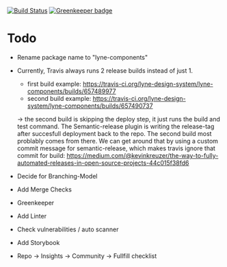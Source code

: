 [![Build Status](https://travis-ci.org/lyne-design-system/lyne-components.svg?branch=master)](https://travis-ci.org/lyne-design-system/lyne-components) [![Greenkeeper badge](https://badges.greenkeeper.io/lyne-design-system/lyne-components.svg)](https://greenkeeper.io/)

# Todo
- Rename package name to "lyne-components"
- Currently, Travis always runs 2 release builds instead of just 1.
    - first build example: https://travis-ci.org/lyne-design-system/lyne-components/builds/657489977
    - second build example: https://travis-ci.org/lyne-design-system/lyne-components/builds/657490737

    -> the second build is skipping the deploy step, it just runs the build and test command. The Semantic-release plugin is writing the release-tag after succesfull deployment back to the repo. The second build most problably comes from there. We can get around that by using a custom commit message for semantic-release, which makes travis ignore that commit for build:
    https://medium.com/@kevinkreuzer/the-way-to-fully-automated-releases-in-open-source-projects-44c015f38fd6

- Decide for Branching-Model
- Add Merge Checks
- Greenkeeper
- Add Linter
- Check vulnerabilities / auto scanner
- Add Storybook
- Repo -> Insights -> Community -> Fullfill checklist
